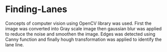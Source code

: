 # Finding-Lanes
Concepts of computer vision using OpenCV library was used. First the image was converted into Gray scale image then gaussian blur was applied to reduce the noise and smoothen the image. Edges was detected using Canny function and finally hough transformation was applied to identify the lane line. 
